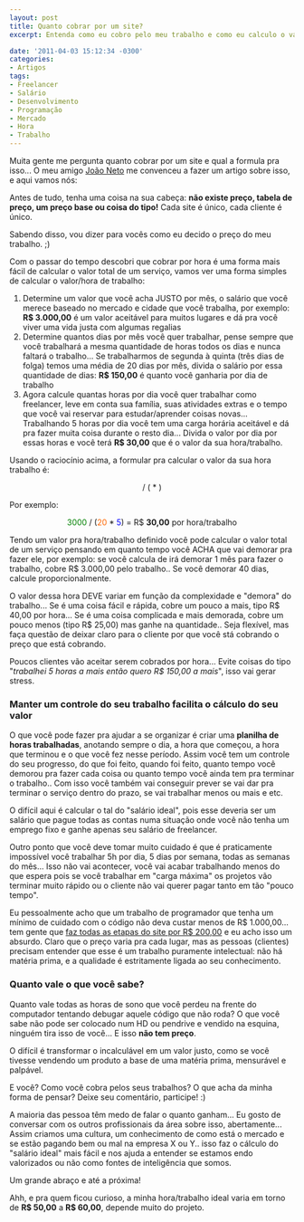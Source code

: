 ```yaml
---
layout: post
title: Quanto cobrar por um site?
excerpt: Entenda como eu cobro pelo meu trabalho e como eu calculo o valor de um projeto

date: '2011-04-03 15:12:34 -0300'
categories:
- Artigos
tags:
- Freelancer
- Salário
- Desenvolvimento
- Programação
- Mercado
- Hora
- Trabalho
---
```

<p>Muita gente me pergunta quanto cobrar por um site e qual a formula pra isso... O meu amigo <a title="João Neto" href="http://twitter.com/lifeatweb" target="_blank">João Neto</a> me convenceu a fazer um artigo sobre isso, e aqui vamos nós:</p>
<p>Antes de tudo, tenha uma coisa na sua cabeça: <strong>não existe preço, tabela de preço, um preço base ou coisa do tipo!</strong> Cada site é único, cada cliente é único.</p>
<p>Sabendo disso, vou dizer para vocês como eu decido o preço do meu trabalho. ;)</p>
<p>Com o passar do tempo descobri que cobrar por hora é uma forma mais fácil de calcular o valor total de um serviço, vamos ver uma forma simples de calcular o valor/hora de trabalho:</p>
<ol>
<li>Determine um valor que você acha JUSTO por mês, o salário que você merece baseado no mercado e cidade que você trabalha, por exemplo: <strong>R$ 3.000,00</strong> é um valor aceitável para muitos lugares e dá pra você viver uma vida justa com algumas regalias</li>
<li>Determine quantos dias por mês você quer trabalhar, pense sempre que você trabalhará a mesma quantidade de horas todos os dias e nunca faltará o trabalho... Se trabalharmos de segunda à quinta (três dias de folga) temos uma média de 20 dias por mês, divida o salário por essa quantidade de dias: <strong>R$ 150,00</strong> é quanto você ganharia por dia de trabalho</li>
<li>Agora calcule quantas horas por dia você quer trabalhar como freelancer, leve em conta sua família, suas atividades extras e o tempo que você vai reservar para estudar/aprender coisas novas... Trabalhando 5 horas por dia você tem uma carga horária aceitável e dá pra fazer muita coisa durante o resto dia... Divida o valor por dia por essas horas e você terá <strong>R$ 30,00</strong> que é o valor da sua hora/trabalho.</li>
</ol>
<p>Usando o raciocínio acima, a formular pra calcular o valor da sua hora trabalho é:</p>
<p style="text-align: center;"><span style="color: #008000;"><valor do salário ideal></span> / (<span style="color: #ff6600;"><dias trabalhados por mês></span> * <span style="color: #0000ff;"><horas de trabalho por dia></span>)</p>
<p style="text-align: left;">Por exemplo:</p>
<p style="text-align: center;"><span style="color: #008000;">3000</span> / (<span style="color: #ff6600;">20</span> * <span style="color: #0000ff;">5</span>) = R$ <strong>30,00</strong> por hora/trabalho</p>
<p>Tendo um valor pra hora/trabalho definido você pode calcular o valor total de um serviço pensando em quanto tempo você ACHA que vai demorar pra fazer ele, por exemplo: se você calcula de irá demorar 1 mês para fazer o trabalho, cobre R$ 3.000,00 pelo trabalho.. Se você demorar 40 dias, calcule proporcionalmente.</p>
<p>O valor dessa hora DEVE variar em função da complexidade e "demora" do trabalho... Se é uma coisa fácil e rápida, cobre um pouco a mais, tipo R$ 40,00 por hora... Se é uma coisa complicada e mais demorada, cobre um pouco menos (tipo R$ 25,00) mas ganhe na quantidade.. Seja flexível, mas faça questão de deixar claro para o cliente por que você stá cobrando o preço que está cobrando.</p>
<p>Poucos clientes vão aceitar serem cobrados por hora... Evite coisas do tipo "<em>trabalhei 5 horas a mais então quero R$ 150,00 a mais</em>", isso vai gerar stress.</p>
<h3>Manter um controle do seu trabalho facilita o cálculo do seu valor</h3>
<p>O que você pode fazer pra ajudar a se organizar é criar uma <strong>planilha de horas trabalhadas</strong>, anotando sempre o dia, a hora que começou, a hora que terminou e o que você fez nesse período. Assim você tem um controle do seu progresso, do que foi feito, quando foi feito, quanto tempo você demorou pra fazer cada coisa ou quanto tempo você ainda tem pra terminar o trabalho.. Com isso você também vai conseguir prever se vai dar pra terminar o serviço dentro do prazo, se vai trabalhar menos ou mais e etc.</p>
<p>O difícil aqui é calcular o tal do "salário ideal", pois esse deveria ser um salário que pague todas as contas numa situação onde você não tenha um emprego fixo e ganhe apenas seu salário de freelancer.</p>
<p>Outro ponto que você deve tomar muito cuidado é que é praticamente impossível você trabalhar 5h por dia, 5 dias por semana, todas as semanas do mês... Isso não vai acontecer, você vai acabar trabalhando menos do que espera pois se você trabalhar em "carga máxima" os projetos vão terminar muito rápido ou o cliente não vai querer pagar tanto em tão "pouco tempo".</p>
<p>Eu pessoalmente acho que um trabalho de programador que tenha um mínimo de cuidado com o código não deva custar menos de R$ 1.000,00... tem gente que <a href="http://www.hardware.com.br/comunidade/cobrar-homepages/198624/#post1513847" target="_blank">faz todas as etapas do site por R$ 200,00</a> e eu acho isso um absurdo. Claro que o preço varia pra cada lugar, mas as pessoas (clientes) precisam entender que esse é um trabalho puramente intelectual: não há matéria prima, e a qualidade é estritamente ligada ao seu conhecimento.</p>
<h3>Quanto vale o que você sabe?</h3>
<p>Quanto vale todas as horas de sono que você perdeu na frente do computador tentando debugar aquele código que não roda? O que você sabe não pode ser colocado num HD ou pendrive e vendido na esquina, ninguém tira isso de você... E isso <strong>não tem preço</strong>.</p>
<p>O difícil é transformar o incalculável em um valor justo, como se você tivesse vendendo um produto a base de uma matéria prima, mensurável e palpável.</p>
<p>E você? Como você cobra pelos seus trabalhos? O que acha da minha forma de pensar? Deixe seu comentário, participe! :)</p>
<p>A maioria das pessoa têm medo de falar o quanto ganham... Eu gosto de conversar com os outros profissionais da área sobre isso, abertamente... Assim criamos uma cultura, um conhecimento de como está o mercado e se estão pagando bem ou mal na empresa X ou Y.. isso faz o cálculo do "salário ideal" mais fácil e nos ajuda a entender se estamos endo valorizados ou não como fontes de inteligência que somos.</p>
<p>Um grande abraço e até a próxima!</p>
<p>Ahh, e pra quem ficou curioso, a minha hora/trabalho ideal varia em torno de <strong>R$ 50,00</strong> a <strong>R$ 60,00</strong>, depende muito do projeto.</p>
